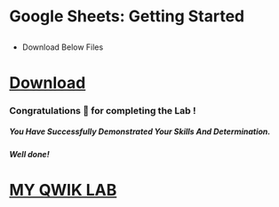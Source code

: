 # Google Sheets: Getting Started

## 

- Download Below Files

# [Download](https://drive.google.com/drive/folders/1Xi03XOQe_ZWaudlaKYL7gketBiIBgtun?usp=sharing)



### Congratulations 🎉 for completing the Lab !

##### *You Have Successfully Demonstrated Your Skills And Determination.*

#### *Well done!*

# [MY QWIK LAB](https://www.youtube.com/@MyQwiklab)
